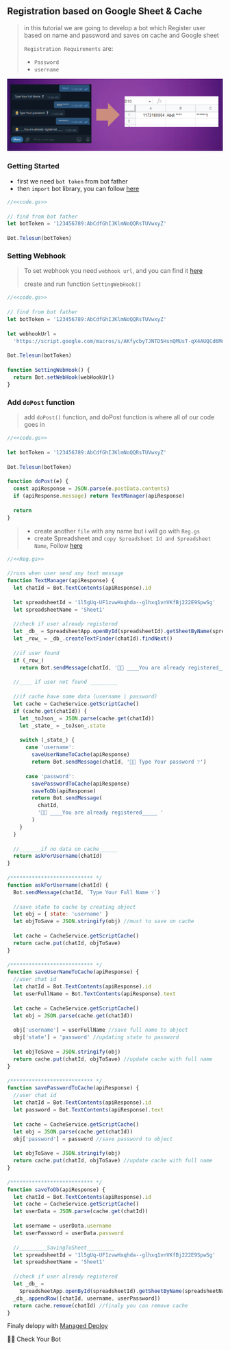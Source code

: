 ## Registration based on Google Sheet & Cache

> in this tutorial we are going to develop a bot which Register user based on name and password and saves on cache and Google sheet
>
> `Registration Requirements` are:
>
> - `Password`
> - `username`

![Connection](../../assets/example/res.png)

### Getting Started

- first we need `bot token` from bot father
- then `import` bot library, you can follow [here](https://github.com/abdiu34567/telesun.js/blob/main/Getting%20Started%20With%20App%20Script.md)

```js
//<<code.gs>>

// find from bot father
let botToken = '123456789:AbCdfGhIJKlmNoQQRsTUVwxyZ'

Bot.Telesun(botToken)
```

### Setting Webhook

> To set webhook you need `webhook url`, and you can find it [here](https://github.com/abdiu34567/telesun.js/blob/main/Deployments/First%20Time%20Deployment.md)
>
> create and run function `SettingWebHook()`

```js
//<<code.gs>>

// find from bot father
let botToken = '123456789:AbCdfGhIJKlmNoQQRsTUVwxyZ'

let webhookUrl =
  'https://script.google.com/macros/s/AKfycbyTJNTD5HsnQMUsT-qX4AUQCd6Moex3zyf9cgdmlzly-mPxmlRlaxzt8lKhljq1zr6Ow/exec'

Bot.Telesun(botToken)

function SettingWebHook() {
  return Bot.setWebHook(webHookUrl)
}
```

### Add `doPost` function

> add `doPost()` function, and doPost function is where all of our code goes in

```js
//<<code.gs>>

let botToken = '123456789:AbCdfGhIJKlmNoQQRsTUVwxyZ'

Bot.Telesun(botToken)

function doPost(e) {
  const apiResponse = JSON.parse(e.postData.contents)
  if (apiResponse.message) return TextManager(apiResponse)

  return
}
```

> - create another `file` with any name but i will go with `Reg.gs`
> - create Spreadsheet and `copy Spreadsheet Id and Spreadsheet Name`, Follow [here](https://github.com/abdiu34567/telesun.js/blob/main/more/CreatSpreadsheet.md)

```js
//<<Reg.gs>>

//runs when user send any text message
function TextManager(apiResponse) {
  let chatId = Bot.TextContents(apiResponse).id

  let spreadsheetId = '1l5gUq-UF1zvwHxqhda--glhxq1vnVKfBj222E9SpwSg'
  let spreadsheetName = 'Sheet1'

  //check if user already registered
  let _db_ = SpreadsheetApp.openById(spreadsheetId).getSheetByName(spreadsheetName)
  let _row_ = _db_.createTextFinder(chatId).findNext()

  //if user found
  if (_row_)
    return Bot.sendMessage(chatId, '👩‍💻 ____You are already registered_____ ')

  //____ if user not found _________

  //if cache have some data (username | password)
  let cache = CacheService.getScriptCache()
  if (cache.get(chatId)) {
    let _toJson_ = JSON.parse(cache.get(chatId))
    let _state_ = _toJson_.state

    switch (_state_) {
      case 'username':
        saveUserNameToCache(apiResponse)
        return Bot.sendMessage(chatId, '👩‍💻 Type Your password ❔')

      case 'password':
        savePasswordToCache(apiResponse)
        saveToDb(apiResponse)
        return Bot.sendMessage(
          chatId,
          '👩‍💻 ____You are already registered_____ '
        )
    }
  }

  //_______if no data on cache______
  return askForUsername(chatId)
}

/*************************** */
function askForUsername(chatId) {
  Bot.sendMessage(chatId, `Type Your Full Name ❔`)

  //save state to cache by creating object
  let obj = { state: 'username' }
  let objToSave = JSON.stringify(obj) //must to save on cache

  let cache = CacheService.getScriptCache()
  return cache.put(chatId, objToSave)
}

/*************************** */
function saveUserNameToCache(apiResponse) {
  //user chat id
  let chatId = Bot.TextContents(apiResponse).id
  let userFullName = Bot.TextContents(apiResponse).text

  let cache = CacheService.getScriptCache()
  let obj = JSON.parse(cache.get(chatId))

  obj['username'] = userFullName //save full name to object
  obj['state'] = 'password' //updating state to password

  let objToSave = JSON.stringify(obj)
  return cache.put(chatId, objToSave) //update cache with full name
}

/*************************** */
function savePasswordToCache(apiResponse) {
  //user chat id
  let chatId = Bot.TextContents(apiResponse).id
  let password = Bot.TextContents(apiResponse).text

  let cache = CacheService.getScriptCache()
  let obj = JSON.parse(cache.get(chatId))
  obj['password'] = password //save password to object

  let objToSave = JSON.stringify(obj)
  return cache.put(chatId, objToSave) //update cache with full name
}

/*************************** */
function saveToDb(apiResponse) {
  let chatId = Bot.TextContents(apiResponse).id
  let cache = CacheService.getScriptCache()
  let userData = JSON.parse(cache.get(chatId))

  let username = userData.username
  let userPassword = userData.password

  //_________SavingToSheet_________
  let spreadsheetId = '1l5gUq-UF1zvwHxqhda--glhxq1vnVKfBj222E9SpwSg'
  let spreadsheetName = 'Sheet1'

  //check if user already registered
  let _db_ =
    SpreadsheetApp.openById(spreadsheetId).getSheetByName(spreadsheetName)
  _db_.appendRow([chatId, username, userPassword])
  return cache.remove(chatId) //finaly you can remove cache
}
```

Finaly delopy with [Managed Deploy](https://github.com/abdiu34567/telesun.js/blob/main/Deployments/Manage%20Deployment.md)

🌟💪 Check Your Bot

